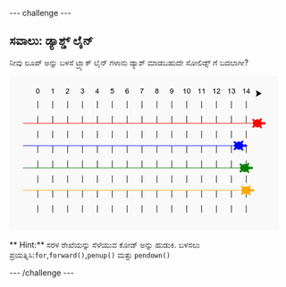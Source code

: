 \--- challenge \---

## ಸವಾಲು: ಡ್ಯಾಶ್ಡ್ ಲೈನ್

ನೀವು ಲೂಪ್ ಅನ್ನು ಬಳಸೆ ಟ್ರ್ಯಾಕ್ ಲೈನ್ ಗಳಾನು ಡ್ಯಾಶ್ ಮಾಡಬಹುದೇ ಸೋಲಿಡ್ಸ್ ಗೆ ಬದಲಾಗೀ?

![screenshot](images/race-finished.png)

** Hint:** ಸರಳ ರೇಖೆಯನ್ನು ಸೆಳೆಯುವ ಕೋಡ್ ಅನ್ನು ಹುಡುಕಿ. ಬಳಸಲು ಪ್ರಯತ್ನಿಸಿ:`for`,`forward()`,`penup()` ಮತ್ತು `pendown()`

\--- /challenge \---